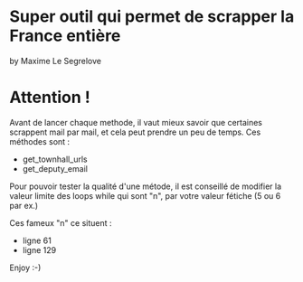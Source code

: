 # Super outil qui permet de scrapper la France entière
by Maxime Le Segrelove

# Attention !

Avant de lancer chaque methode, il vaut mieux savoir que certaines scrappent mail par mail, et cela peut prendre un peu de temps. Ces méthodes sont :
- get_townhall_urls
- get_deputy_email

Pour pouvoir tester la qualité d'une métode, il est conseillé de modifier la valeur limite des loops while qui sont "n", par votre valeur fétiche (5 ou 6 par ex.)

Ces fameux "n" ce situent :
- ligne 61
- ligne 129

Enjoy :-)